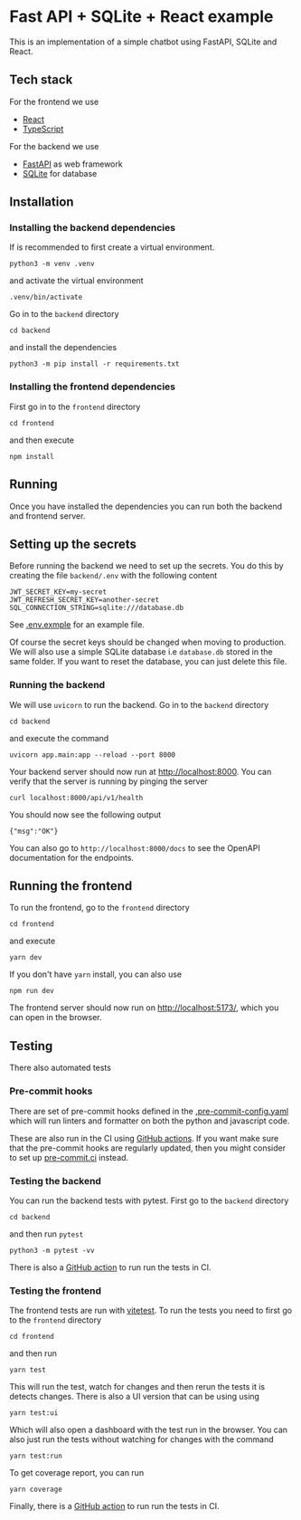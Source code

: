# Fast API + SQLite + React example

This is an implementation of a simple chatbot using FastAPI, SQLite and React.

## Tech stack

For the frontend we use
- [React](https://reactjs.org)
- [TypeScript](https://www.typescriptlang.org)

For the backend we use
- [FastAPI](https://fastapi.tiangolo.com) as web framework
- [SQLite](https://www.sqlite.org) for database

## Installation

### Installing the backend dependencies

If is recommended to first create a virtual environment.

```
python3 -m venv .venv
```
and activate the virtual environment
```
.venv/bin/activate
```
Go in to the `backend` directory
```
cd backend
```
and install the dependencies
```
python3 -m pip install -r requirements.txt
```



### Installing the frontend dependencies
First go in to the `frontend` directory
```
cd frontend
```
and then execute
```
npm install
```

## Running

Once you have installed the dependencies you can run both the backend and frontend server.

## Setting up the secrets
Before running the backend we need to set up the secrets. You do this by creating the file `backend/.env` with the following content
```
JWT_SECRET_KEY=my-secret
JWT_REFRESH_SECRET_KEY=another-secret
SQL_CONNECTION_STRING=sqlite:///database.db
```
See [.env.exmple](backend/.env.example) for an example file.

Of course the secret keys should be changed when moving to production. We will also use a simple SQLite database i.e `database.db` stored in the same folder. If you want to reset the database, you can just delete this file.


### Running the backend
We will use `uvicorn` to run the backend. Go in to the `backend` directory
```
cd backend
```
and execute the command
```
uvicorn app.main:app --reload --port 8000
```
Your backend server should now run at <http://localhost:8000>. You can verify that the server is running by pinging the server
```
curl localhost:8000/api/v1/health
```
You should now see the following output
```
{"msg":"OK"}
```
You can also go to `http://localhost:8000/docs` to see the OpenAPI documentation for the endpoints.

## Running the frontend
To run the frontend, go to the `frontend` directory
```
cd frontend
```
and execute
```
yarn dev
```
If you don't have `yarn` install, you can also use
```
npm run dev
```
The frontend server should now run on <http://localhost:5173/>, which you can open in the browser.


## Testing

There also automated tests

### Pre-commit hooks
There are set of pre-commit hooks defined in the [.pre-commit-config.yaml](.pre-commit-config.yaml) which will run linters and formatter on both the python and javascript code.

These are also run in the CI using [GitHub actions](.github/workflows/pre-commit.yml). If you want make sure that the pre-commit hooks are regularly updated, then you might consider to set up [pre-commit.ci](http://pre-commit.ci) instead.

### Testing the backend
You can run the backend tests with pytest. First go to the `backend` directory
```
cd backend
```
and then run `pytest`
```
python3 -m pytest -vv
```
There is also a [GitHub action](.github/workflows/test_backend.yml) to run run the tests in CI.


### Testing the frontend
The frontend tests are run with [vitetest](https://vitest.dev). To run the tests you need to first go to the `frontend` directory
```
cd frontend
```
and then run
```
yarn test
```
This will run the test, watch for changes and then rerun the tests it is detects changes. There is also a UI version that can be using using
```
yarn test:ui
```
Which will also open a dashboard with the test run in the browser.
You can also just run the tests without watching for changes with the command
```
yarn test:run
```
To get coverage report, you can run
```
yarn coverage
```
Finally, there is a [GitHub action](.github/workflows/test_frontend.yml) to run run the tests in CI.
